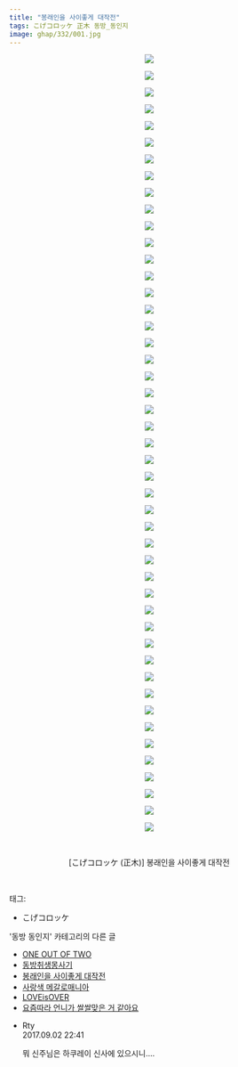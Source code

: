 ```yaml
---
title: "봉래인을 사이좋게 대작전"
tags: こげコロッケ 正木 동방_동인지
image: ghap/332/001.jpg
---
```

<div class="article">
<p style="text-align: center; clear: none; float: none;"><img src="{{ site.nasurl }}/ghap/332/001.jpg"/></p>
<p style="text-align: center; clear: none; float: none;"><img src="{{ site.nasurl }}/ghap/332/002.jpg"/></p>
<p style="text-align: center; clear: none; float: none;"><img src="{{ site.nasurl }}/ghap/332/003.jpg"/></p>
<p style="text-align: center; clear: none; float: none;"><img src="{{ site.nasurl }}/ghap/332/004.jpg"/></p>
<p style="text-align: center; clear: none; float: none;"><img src="{{ site.nasurl }}/ghap/332/005.jpg"/></p>
<p style="text-align: center; clear: none; float: none;"><img src="{{ site.nasurl }}/ghap/332/006.jpg"/></p>
<p style="text-align: center; clear: none; float: none;"><img src="{{ site.nasurl }}/ghap/332/007.jpg"/></p>
<p style="text-align: center; clear: none; float: none;"><img src="{{ site.nasurl }}/ghap/332/008.jpg"/></p>
<p style="text-align: center; clear: none; float: none;"><img src="{{ site.nasurl }}/ghap/332/009.jpg"/></p>
<p style="text-align: center; clear: none; float: none;"><img src="{{ site.nasurl }}/ghap/332/010.jpg"/></p>
<p style="text-align: center; clear: none; float: none;"><img src="{{ site.nasurl }}/ghap/332/011.jpg"/></p>
<p style="text-align: center; clear: none; float: none;"><img src="{{ site.nasurl }}/ghap/332/012.jpg"/></p>
<p style="text-align: center; clear: none; float: none;"><img src="{{ site.nasurl }}/ghap/332/013.jpg"/></p>
<p style="text-align: center; clear: none; float: none;"><img src="{{ site.nasurl }}/ghap/332/014.jpg"/></p>
<p style="text-align: center; clear: none; float: none;"><img src="{{ site.nasurl }}/ghap/332/015.jpg"/></p>
<p style="text-align: center; clear: none; float: none;"><img src="{{ site.nasurl }}/ghap/332/016.jpg"/></p>
<p style="text-align: center; clear: none; float: none;"><img src="{{ site.nasurl }}/ghap/332/017.jpg"/></p>
<p style="text-align: center; clear: none; float: none;"><img src="{{ site.nasurl }}/ghap/332/018.jpg"/></p>
<p style="text-align: center; clear: none; float: none;"><img src="{{ site.nasurl }}/ghap/332/019.jpg"/></p>
<p style="text-align: center; clear: none; float: none;"><img src="{{ site.nasurl }}/ghap/332/020.jpg"/></p>
<p style="text-align: center; clear: none; float: none;"><img src="{{ site.nasurl }}/ghap/332/021.jpg"/></p>
<p style="text-align: center; clear: none; float: none;"><img src="{{ site.nasurl }}/ghap/332/022.jpg"/></p>
<p style="text-align: center; clear: none; float: none;"><img src="{{ site.nasurl }}/ghap/332/023.jpg"/></p>
<p style="text-align: center; clear: none; float: none;"><img src="{{ site.nasurl }}/ghap/332/024.jpg"/></p>
<p style="text-align: center; clear: none; float: none;"><img src="{{ site.nasurl }}/ghap/332/025.jpg"/></p>
<p style="text-align: center; clear: none; float: none;"><img src="{{ site.nasurl }}/ghap/332/026.jpg"/></p>
<p style="text-align: center; clear: none; float: none;"><img src="{{ site.nasurl }}/ghap/332/027.jpg"/></p>
<p style="text-align: center; clear: none; float: none;"><img src="{{ site.nasurl }}/ghap/332/028.jpg"/></p>
<p style="text-align: center; clear: none; float: none;"><img src="{{ site.nasurl }}/ghap/332/029.jpg"/></p>
<p style="text-align: center; clear: none; float: none;"><img src="{{ site.nasurl }}/ghap/332/030.jpg"/></p>
<p style="text-align: center; clear: none; float: none;"><img src="{{ site.nasurl }}/ghap/332/031.jpg"/></p>
<p style="text-align: center; clear: none; float: none;"><img src="{{ site.nasurl }}/ghap/332/032.jpg"/></p>
<p style="text-align: center; clear: none; float: none;"><img src="{{ site.nasurl }}/ghap/332/033.jpg"/></p>
<p style="text-align: center; clear: none; float: none;"><img src="{{ site.nasurl }}/ghap/332/034.jpg"/></p>
<p style="text-align: center; clear: none; float: none;"><img src="{{ site.nasurl }}/ghap/332/035.jpg"/></p>
<p style="text-align: center; clear: none; float: none;"><img src="{{ site.nasurl }}/ghap/332/036.jpg"/></p>
<p style="text-align: center; clear: none; float: none;"><img src="{{ site.nasurl }}/ghap/332/037.jpg"/></p>
<p style="text-align: center; clear: none; float: none;"><img src="{{ site.nasurl }}/ghap/332/038.jpg"/></p>
<p style="text-align: center; clear: none; float: none;"><img src="{{ site.nasurl }}/ghap/332/039.jpg"/></p>
<p style="text-align: center; clear: none; float: none;"><img src="{{ site.nasurl }}/ghap/332/040.jpg"/></p>
<p style="text-align: center; clear: none; float: none;"><img src="{{ site.nasurl }}/ghap/332/041.jpg"/></p>
<p style="text-align: center; clear: none; float: none;"><img src="{{ site.nasurl }}/ghap/332/042.jpg"/></p>
<p style="text-align: center; clear: none; float: none;"><img src="{{ site.nasurl }}/ghap/332/043.jpg"/></p>
<p style="text-align: center; clear: none; float: none;"><img src="{{ site.nasurl }}/ghap/332/044.jpg"/></p>
<p style="text-align: center; clear: none; float: none;"><img src="{{ site.nasurl }}/ghap/332/045.jpg"/></p>
<p style="text-align: center; clear: none; float: none;"><img src="{{ site.nasurl }}/ghap/332/046.jpg"/></p>
<p style="text-align: center; clear: none; float: none;"><img src="{{ site.nasurl }}/ghap/332/047.jpg"/></p>
<p style="text-align: center; clear: none; float: none;"><br/></p>
<p style="text-align: center; clear: none; float: none;">[こげコロッケ (正木)] 봉래인을 사이좋게 대작전</p>
<p><br/></p>
</div><div class="tagTrail">
<p>태그: </p>
<ul>
<li>こげコロッケ</li>
</ul>
</div><div class="another">
<p>'동방 동인지' 카테고리의 다른 글</p>
<ul>
<li><a href="/2016-06-20-ghap_335">ONE OUT OF TWO</a></li>
<li><a href="/2016-06-20-ghap_334">동방취생몽사기</a></li>
<li><a href="/2016-06-20-ghap_332">봉래인을 사이좋게 대작전</a></li>
<li><a href="/2016-06-20-ghap_331">사랑색 메갈로매니아</a></li>
<li><a href="/2016-06-20-ghap_330">LOVEisOVER</a></li>
<li><a href="/2016-06-20-ghap_328">요즘따라 언니가 쌀쌀맞은 거 같아요</a></li>
</ul>
</div><div class="cb_module cb_fluid">
<div class="cb_wrt cb_profile">
<div class="comment">
<ul>
<li class="cb_thumb_off" id="comment15074710">
<div class="cb_comment_area">
<div class="cb_info_area">
<div class="cb_section">
<span class="cb_nick_name">Rty</span>
</div>
<div class="cb_section">
<span class="cb_date">2017.09.02 22:41 </span>
</div>
</div>
<div class="cb_dsc_comment">
<p class="cb_dsc">
											뭐 신주님은 하쿠레이 신사에 있으시니....
										</p>
</div>
</div></li>
</ul>
</div>
</div><!-- commentList close -->
</div>